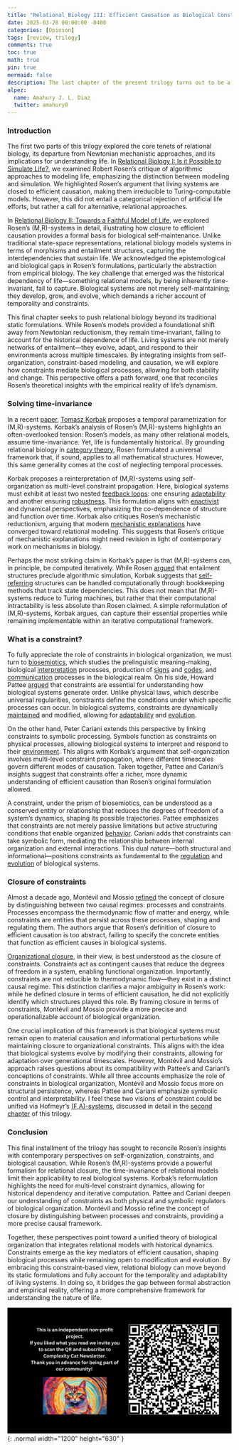 ```yaml
---
title: "Relational Biology III: Efficient Causation as Biological Constraints"
date: 2025-03-28 00:00:00 -0400
categories: [Opinion]
tags: [review, trilogy]
comments: true
toc: true 
math: true
pin: true
mermaid: false
description: The last chapter of the present trilogy turns out to be a miscellany of modern approaches to relational biology, all of them focused on capturing the temporal nature of living systems. As we shall see, although independent, all these results point to a general theory of biological organization. Rosen's dream.
alpez:
  name: Amahury J. L. Diaz
  twitter: amahury0
---
```

### Introduction
The first two parts of this trilogy explored the core tenets of relational biology, its departure from Newtonian mechanistic approaches, and its implications for understanding life. In [Relational Biology I: Is it Possible to Simulate Life?](https://amahury.github.io/posts/trilogy-relational-biology-I/), we examined Robert Rosen’s critique of algorithmic approaches to modeling life, emphasizing the distinction between modeling and simulation. We highlighted Rosen’s argument that living systems are closed to efficient causation, making them irreducible to Turing-computable models. However, this did not entail a categorical rejection of artificial life efforts, but rather a call for alternative, relational approaches.

In [Relational Biology II: Towards a Faithful Model of Life](https://amahury.github.io/posts/trilogy-relational-biology-II/), we explored Rosen’s (M,R)-systems in detail, illustrating how closure to efficient causation provides a formal basis for biological self-maintenance. Unlike traditional state-space representations, relational biology models systems in terms of morphisms and entailment structures, capturing the interdependencies that sustain life. We acknowledged the epistemological and biological gaps in Rosen’s formulations, particularly the abstraction from empirical biology. The key challenge that emerged was the historical dependency of life—something relational models, by being inherently time-invariant, fail to capture. Biological systems are not merely self-maintaining; they develop, grow, and evolve, which demands a richer account of temporality and constraints.

This final chapter seeks to push relational biology beyond its traditional static formulations. While Rosen’s models provided a foundational shift away from Newtonian reductionism, they remain time-invariant, failing to account for the historical dependence of life. Living systems are not merely networks of entailment—they evolve, adapt, and respond to their environments across multiple timescales. By integrating insights from self-organization, constraint-based modeling, and causation, we will explore how constraints mediate biological processes, allowing for both stability and change. This perspective offers a path forward, one that reconciles Rosen’s theoretical insights with the empirical reality of life’s dynamism.

### Solving time-invariance
In a recent [paper](https://journals.sagepub.com/doi/full/10.1177/10597123211066155), [Tomasz Korbak](https://amahury.github.io/posts/tomek-korbak-papers-on-artificial-life/) proposes a temporal parametrization for (M,R)-systems. Korbak’s analysis of Rosen’s (M,R)-systems highlights an often-overlooked tension: Rosen’s models, as many other relational models, assume time-invariance. Yet, life is fundamentally historical. By grounding relational biology in [category theory](https://en.wikipedia.org/wiki/Category_theory), Rosen formulated a universal framework that, if sound, applies to all mathematical structures. However, this same generality comes at the cost of neglecting temporal processes.

Korbak proposes a reinterpretation of (M,R)-systems using self-organization as multi-level constraint propagation. Here, biological systems must exhibit at least two nested [feedback loops](https://en.wikipedia.org/wiki/Feedback): one ensuring [adaptability](https://en.wikipedia.org/wiki/Adaptability) and another ensuring [robustness](https://en.wikipedia.org/wiki/Robustness). This formulation aligns with [enactivist](https://en.wikipedia.org/wiki/Enactivism) and dynamical perspectives, emphasizing the co-dependence of structure and function over time. Korbak also critiques Rosen’s mechanistic reductionism, arguing that modern [mechanistic explanations](https://en.wikipedia.org/wiki/Mechanism) have converged toward relational modeling. This suggests that Rosen’s critique of mechanistic explanations might need revision in light of contemporary work on mechanisms in biology.

Perhaps the most striking claim in Korbak’s paper is that (M,R)-systems can, in principle, be computed iteratively. While Rosen [argued](https://www.mdpi.com/2227-7390/12/22/3529) that entailment structures preclude algorithmic simulation, Korbak suggests that [self-referring](https://en.wikipedia.org/wiki/Self-reference) structures can be handled computationally through bookkeeping methods that track state dependencies. This does not mean that (M,R)-systems reduce to Turing machines, but rather that their computational intractability is less absolute than Rosen claimed. A simple reformulation of (M,R)-systems, Korbak argues, can capture their essential properties while remaining implementable within an iterative computational framework.

### What is a constraint?
To fully appreciate the role of constraints in biological organization, we must turn to [biosemiotics](https://en.wikipedia.org/wiki/Biosemiotics), which  studies the prelinguistic meaning-making, biological [interpretation](https://en.wikipedia.org/wiki/Interpretation_(logic)) processes, production of [signs](https://en.wikipedia.org/wiki/Sign_(semiotics)) and [codes](https://en.wikipedia.org/wiki/Code_(semiotics)), and [communication](https://en.wikipedia.org/wiki/Communication) processes in the biological realm. On his side, Howard Pattee [argued](https://sci-hub.ru/https://doi.org/10.1002/cbdv.200790187) that constraints are essential for understanding how biological systems generate order. Unlike physical laws, which describe universal regularities, constraints define the conditions under which specific processes can occur. In biological systems, constraints are dynamically [maintained](https://amahury.github.io/posts/review-origins-of-biological-teleology/) and modified, allowing for [adaptability](https://en.wikipedia.org/wiki/Adaptability) and [evolution](https://en.wikipedia.org/wiki/Evolution).

On the other hand, Peter Cariani extends this perspective by linking constraints to symbolic processing. Symbols function as constraints on physical processes, allowing biological systems to interpret and respond to their [environment](https://en.wikipedia.org/wiki/Natural_environment). This aligns with Korbak’s argument that self-organization involves multi-level constraint propagation, where different timescales govern different modes of causation. Taken together, Pattee and Cariani’s insights suggest that constraints offer a richer, more dynamic understanding of efficient causation than Rosen’s original formulation allowed.

A constraint, under the prism of biosemiotics, can be understood as a conserved entity or relationship that reduces the degrees of freedom of a system’s dynamics, shaping its possible trajectories. Pattee emphasizes that constraints are not merely passive limitations but active structuring conditions that enable organized [behavior](https://en.wikipedia.org/wiki/Behavior). Cariani adds that constraints can take symbolic form, mediating the relationship between internal organization and external interactions. This dual nature—both structural and informational—positions constraints as fundamental to the [regulation](https://en.wikipedia.org/wiki/Regulation) and [evolution](https://en.wikipedia.org/wiki/Evolution) of biological systems.

### Closure of constraints 
Almost a decade ago, Montévil and Mossio [refined](https://sci-hub.ru/https://doi.org/10.1016/j.jtbi.2015.02.029) the concept of closure by distinguishing between two causal regimes: processes and constraints. Processes encompass the thermodynamic flow of matter and energy, while constraints are entities that persist across these processes, shaping and regulating them. The authors argue that Rosen’s definition of closure to efficient causation is too abstract, failing to specify the concrete entities that function as efficient causes in biological systems.

[Organizational closure](https://shs.hal.science/halshs-00792436/file/Mossio_Moreno_organisms_HPLS_FinalVersion.pdf), in their view, is best understood as the closure of constraints. Constraints act as contingent causes that reduce the degrees of freedom in a system, enabling functional organization. Importantly, constraints are not reducible to thermodynamic flow—they exist in a distinct causal regime. This distinction clarifies a major ambiguity in Rosen’s work: while he defined closure in terms of efficient causation, he did not explicitly identify which structures played this role. By framing closure in terms of constraints, Montévil and Mossio provide a more precise and operationalizable account of biological organization.

One crucial implication of this framework is that biological systems must remain open to material causation and informational perturbations while maintaining closure to organizational constraints. This aligns with the idea that biological systems evolve by modifying their constraints, allowing for adaptation over generational timescales. However, Montévil and Mossio’s approach raises questions about its compatibility with Pattee’s and Cariani’s conceptions of constraints. While all three accounts emphasize the role of constraints in biological organization, Montévil and Mossio focus more on structural persistence, whereas Pattee and Cariani emphasize symbolic control and interpretability. I feel these two visions of constraint could be unified via Hofmeyr’s [(F,A)-systems](https://sci-hub.ru/https://doi.org/10.1016/j.biosystems.2021.104463), discussed in detail in the [second chapter](https://amahury.github.io/posts/trilogy-relational-biology-II/) of this trilogy. 

### Conclusion
This final installment of the trilogy has sought to reconcile Rosen’s insights with contemporary perspectives on self-organization, constraints, and biological causation. While Rosen’s (M,R)-systems provide a powerful formalism for relational closure, the time-invariance of relational models limit their applicability to real biological systems. Korbak’s reformulation highlights the need for multi-level constraint dynamics, allowing for historical dependency and iterative computation. Pattee and Cariani deepen our understanding of constraints as both physical and symbolic regulators of biological organization. Montévil and Mossio refine the concept of closure by distinguishing between processes and constraints, providing a more precise causal framework.

Together, these perspectives point toward a unified theory of biological organization that integrates relational models with historical dynamics. Constraints emerge as the key mediators of efficient causation, shaping biological processes while remaining open to modification and evolution. By embracing this constraint-based view, relational biology can move beyond its static formulations and fully account for the temporality and adaptability of living systems. In doing so, it bridges the gap between formal abstraction and empirical reality, offering a more comprehensive framework for understanding the nature of life.

![Desktop View](/assets/img/fix/complexity-cat-newsletter.png){: .normal width="1200" height="630" }
